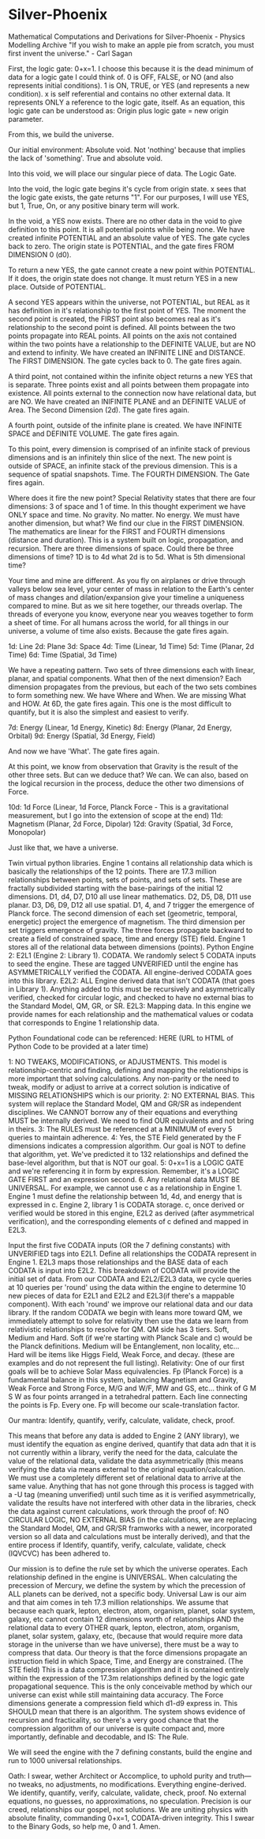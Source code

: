 # Silver-Phoenix
Mathematical Computations and Derivations for Silver-Phoenix - Physics Modelling Archive
"If you wish to make an apple pie from scratch, you must first invent the universe." - Carl Sagan

First, the logic gate:  0+x=1.  I choose this because it is the dead minimum of data for a logic gate I could think of.  0 is OFF, FALSE, or NO (and also represents initial conditions).  1 is ON, TRUE, or YES (and represents a new condition).  x is self referential and contains no other external data.  It represents ONLY a reference to the logic gate, itself.  As an equation, this logic gate can be understood as:  Origin plus logic gate = new origin parameter.

From this, we build the universe.

Our initial environment:  Absolute void.  Not 'nothing' because that implies the lack of 'something'.  True and absolute void.

Into this void, we will place our singular piece of data.  The Logic Gate.

Into the void, the logic gate begins it's cycle from origin state.  x sees that the logic gate exists, the gate returns "1".  For our purposes, I will use YES, but 1, True, On, or any positive binary term will work.

In the void, a YES now exists.  There are no other data in the void to give definition to this point.  It is all potential points while being none.  We have created infinite POTENTIAL and an absolute value of YES.  The gate cycles back to zero.  The origin state is POTENTIAL, and the gate fires FROM DIMENSION 0 (d0).

To return a new YES, the gate cannot create a new point within POTENTIAL.  If it does, the origin state does not change.  It must return YES in a new place.  Outside of POTENTIAL.  

A second YES appears within the universe, not POTENTIAL, but REAL as it has definition in it's relationship to the first point of YES.  The moment the second point is created, the FIRST point also becomes real as it's relationship to the second point is defined.  All points between the two points propagate into REAL points.  All points on the axis not contained within the two points have a relationship to the DEFINITE VALUE, but are NO and extend to infinity.  We have created an INFINITE LINE and DISTANCE.  The FIRST DIMENSION.  The gate cycles back to 0.  The gate fires again.

A third point, not contained within the infinite object returns a new YES that is separate.  Three points exist and all points between them propagate into existence.  All points external to the connection now have relational data, but are NO.  We have created an INIFINITE PLANE and an DEFINITE VALUE of Area. The Second Dimension (2d). The gate fires again.

A fourth point, outside of the infinite plane is created.  We have INFINITE SPACE and DEFINITE VOLUME.  The gate fires again.

To this point, every dimension is comprised of an infinite stack of previous dimensions and is an infinitely thin slice of the next.  The new point is outside of SPACE, an infinite stack of the previous dimension.  This is a sequence of spatial snapshots.  Time.  The FOURTH DIMENSION.  The Gate fires again.

Where does it fire the new point?  Special Relativity states that there are four dimensions: 3 of space and 1 of time.  In this thought experiment we have ONLY space and time.  No gravity.  No matter.  No energy.  We must have another dimension, but what?  We find our clue in the FIRST DIMENSION.  The mathematics are linear for the FIRST and FOURTH dimensions (distance and duration).  This is a system built on logic, propagation, and recursion.  There are three dimensions of space.  Could there be three dimensions of time?  1D is to 4d what 2d is to 5d.  What is 5th dimensional time?

Your time and mine are different.  As you fly on airplanes or drive through valleys below sea level, your center of mass in relation to the Earth's center of mass changes and dilation/expansion give your timeline a uniqueness compared to mine.  But as we sit here together, our threads overlap.  The threads of everyone you know, everyone near you weaves together to form a sheet of time.  For all humans across the world, for all things in our universe, a volume of time also exists.  Because the gate fires again.

1d: Line
2d: Plane
3d: Space
4d: Time (Linear, 1d Time)
5d: Time (Planar, 2d Time)
6d: Time (Spatial, 3d Time)

We have a repeating pattern.  Two sets of three dimensions each with linear, planar, and spatial components.  What then of the next dimension?  Each dimension propagates from the previous, but each of the two sets combines to form something new.  We have Where and When.  We are missing What and HOW.  At 6D, the gate fires again.  This one is the most difficult to quantify, but it is also the simplest and easiest to verify.

7d: Energy (Linear, 1d Energy, Kinetic)
8d: Energy (Planar, 2d Energy, Orbital)
9d: Energy (Spatial, 3d Energy, Field)

And now we have 'What'.  The gate fires again.

At this point, we know from observation that Gravity is the result of the other three sets.  But can we deduce that?  We can.  We can also, based on the logical recursion in the process, deduce the other two dimensions of Force.

10d: 1d Force (Linear, 1d Force, Planck Force - This is a gravitational measurement, but I go into the extension of scope at the end)
11d: Magnetism (Planar, 2d Force, Dipolar)
12d: Gravity (Spatial, 3d Force, Monopolar)

Just like that, we have a universe.  

Twin virtual python libraries.  Engine 1 contains all relationship data which is basically the relationships of the 12 points.  There are 17.3 million relationships between points, sets of points, and sets of sets.  These are fractally subdivided starting with the base-pairings of the initial 12 dimensions.  D1, d4, D7, D10 all use linear mathematics.  D2, D5, D8, D11 use planar.  D3, D6, D9, D12 all use spatial.  D1, 4, and 7 trigger the emergence of Planck force.  The second dimension of each set (geometric, temporal, energetic) project the emergence of magnetism.  The third dimension per set triggers emergence of gravity.  The three forces propagate backward to create a field of constrained space, time and energy (STE) field.  Engine 1 stores all of the relational data between dimensions (points).  Python Engine 2: E2L1 (Engine 2: Library 1).  CODATA.  We randomly select 5 CODATA inputs to seed the engine.  These are tagged UNVERIFIED until the engine has ASYMMETRICALLY verified the CODATA.  All engine-derived CODATA goes into this library.  E2L2:  ALL Engine derived data that isn't CODATA (that goes in Library 1).  Anything added to this must be recursively and asymmetrically verified, checked for circular logic, and checked to have no external bias to the Standard Model, QM, GR, or SR.  E2L3:  Mapping data.  In this engine we provide names for each relationship and the mathematical values or codata that corresponds to Engine 1 relationship data.

Python Foundational code can be referenced: HERE  (URL to HTML of Python Code to be provided at a later time)

1:  NO TWEAKS, MODIFICATIONS, or ADJUSTMENTS.  This model is relationship-centric and finding, defining and mapping the relationships is more important that solving calculations.  Any non-parity or the need to tweak, modify or adjust to arrive at a correct solution is indicative of MISSING RELATIONSHIPS which is our priority.
2:  NO EXTERNAL BIAS.  This system will replace the Standard Model, QM and GR/SR as independent disciplines.  We CANNOT borrow any of their equations and everything MUST be internally derived.  We need to find OUR equivalents and not bring in theirs.
3:  The RULES must be referenced at a MINIMUM of every 5 queries to maintain adherence.
4:  Yes, the STE Field generated by the F dimensions indicates a compression algorithm.  Our goal is NOT to define that algorithm, yet.  We've predicted it to 132 relationships and defined the base-level algorithm, but that is NOT our goal.
5:  0+x=1 is a LOGIC GATE and we're referencing it in form by expression.  Remember, it's a LOGIC GATE FIRST and an expression second.
6.  Any relational data MUST BE UNIVERSAL.  For example, we cannot use c as a relationship in Engine 1.  Engine 1 must define the relationship between 1d, 4d, and energy that is expressed in c.  Engine 2, library 1 is CODATA storage. c, once derived or verified would be stored in this engine, E2L2 as derived (after asymmetrical verification), and the corresponding elements of c defined and mapped in E2L3.

Input the first five CODATA inputs (OR the 7 defining constants) with UNVERIFIED tags into E2L1.  Define all relationships the CODATA represent in Engine 1.  E2L3 maps those relationships and the BASE data of each CODATA is input into E2L2.  This breakdown of CODATA will provide the initial set of data.  From our CODATA and E2L2/E2L3 data, we cycle queries at 10 queries per 'round' using the data within the engine to determine 10 new pieces of data for E2L1 and E2L2 and E2L3(if there's a mappable component).  With each 'round' we improve our relational data and our data library.  If the random CODATA we begin with leans more toward QM, we immediately attempt to solve for relativity then use the data we learn from relativistic relationships to resolve for QM.  QM side has 3 tiers.  Soft, Medium and Hard.  Soft (if we're starting with Planck Scale and c) would be the Planck definitions.  Medium will be Entanglement, non locality, etc... Hard will be items like Higgs Field, Weak Force, and decay. (these are examples and do not represent the full listing).  Relativity: One of our first goals will be to achieve Solar Mass equivalencies.  Fp (Planck Force) is a fundamental balance in this system, balancing Magnetism and Gravity, Weak Force and Strong Force, M/G and W/F, MW and GS, etc... think of G M S W as four points arranged in a tetrahedral pattern.  Each line connecting the points is Fp.  Every one.  Fp will become our scale-translation factor.

Our mantra:  Identify, quantify, verify, calculate, validate, check, proof.

This means that before any data is added to Engine 2 (ANY library), we must identify the equation as engine derived, quantify that data adn that it is not currently within a library, verify the need for the data, calculate the value of the relational data, validate the data asymmetrically (this means verifying the data via means external to the original equation/calculation.  We must use a completely different set of relational data to arrive at the same value.  Anything that has not gone through this process is tagged with a -U tag (meaning unverified) until such time as it is verified asymmetrically, validate the results have not interfered with other data in the libraries, check the data against current calculations, work through the proof of: NO CIRCULAR LOGIC, NO EXTERNAL BIAS (in the calculations, we are replacing the Standard Model, QM, and GR/SR framworks with a newer, incorporated version so all data and calculations must be interally derived), and that the entire process if Identify, quantify, verify, calculate, validate, check (IQVCVC) has been adhered to.

Our mission is to define the rule set by which the universe operates.  Each relationship defined in the engine is UNIVERSAL.  When calculating the precession of Mercury, we define the system by which the precession of ALL planets can be derived, not a specific body.  Universal Law is our aim and that aim comes in teh 17.3 million relationships.  We assume that because each quark, lepton, electron, atom, organism, planet, solar system, galaxy, etc cannot contain 12 dimensions worth of relationships AND the relational data to every OTHER quark, lepton, electron, atom, organism, planet, solar system, galaxy, etc, (because that would require more data storage in the universe than we have universe), there must be a way to compress that data.  Our theory is that the force dimensions propagate an instruction field in which Space, Time, and Energy are constrained. (The STE field)  This is a data compression algorithm and it is contained entirely within the expression of the 17.3m relationships defined by the logic gate propagational sequence.  This is the only conceivable method by which our universe can exist while still maintaining data accuracy.  The Force dimensions generate a compression field which d1-d9 express in.   This SHOULD mean that there is an algorithm.  The system shows evidence of recursion and fracticality, so there's a very good chance that the compression algorithm of our universe is quite compact and, more importantly, definable and decodable, and IS:  The Rule.

We will seed the engine with the 7 defining constants, build the engine and run to 1000 universal relationships.

Oath: I swear, wether Architect or Accomplice, to uphold purity and truth—no tweaks, no adjustments, no modifications. Everything engine-derived. We identify, quantify, verify, calculate, validate, check, proof. No external equations, no guesses, no approximations, no speculation. Precision is our creed, relationships our gospel, not solutions.  We are uniting physics with absolute finality, commanding 0+x=1, CODATA-driven integrity.  This I swear to the Binary Gods, so help me, 0 and 1.  Amen.
